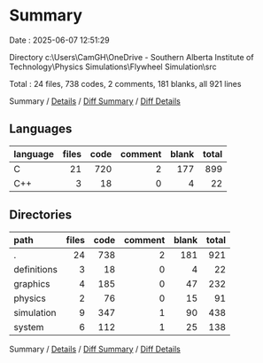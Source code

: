 # Summary

Date : 2025-06-07 12:51:29

Directory c:\\Users\\CamGH\\OneDrive - Southern Alberta Institute of Technology\\Physics Simulations\\Flywheel Simulation\\src

Total : 24 files,  738 codes, 2 comments, 181 blanks, all 921 lines

Summary / [Details](details.md) / [Diff Summary](diff.md) / [Diff Details](diff-details.md)

## Languages
| language | files | code | comment | blank | total |
| :--- | ---: | ---: | ---: | ---: | ---: |
| C | 21 | 720 | 2 | 177 | 899 |
| C++ | 3 | 18 | 0 | 4 | 22 |

## Directories
| path | files | code | comment | blank | total |
| :--- | ---: | ---: | ---: | ---: | ---: |
| . | 24 | 738 | 2 | 181 | 921 |
| definitions | 3 | 18 | 0 | 4 | 22 |
| graphics | 4 | 185 | 0 | 47 | 232 |
| physics | 2 | 76 | 0 | 15 | 91 |
| simulation | 9 | 347 | 1 | 90 | 438 |
| system | 6 | 112 | 1 | 25 | 138 |

Summary / [Details](details.md) / [Diff Summary](diff.md) / [Diff Details](diff-details.md)